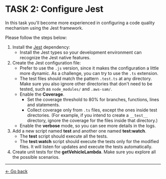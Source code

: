 # TASK 2: Configure Jest

In this task you'll become more experienced in configuring a code quality mechanism using the Jest framework.

Please follow the steps below:

1. Install the [Jest](https://jestjs.io/) dependency:
    - Install the Jest types so your development environment can recognize the Jest native features.
2. Create the Jest configuration file:
    - Prefer to use the `.js` version, since it makes the configuration a little more dynamic. As a challenge, you can try to use the `.ts` extension.
    - The test files should match the pattern `.test.ts` at any directory. Make sure you also ignore other directories that don't need to be tested, such as `node_modules/` and `.aws-sam/`.
    - Enable the **Coverage**.
        * Set the coverage threshold to 80% for branches, functions, lines and statements.
        * Collect coverage only from `.ts` files, except the ones inside test directories. (For example, if you intend to create a `__test__` directory, ignore the coverage for the files inside that directory.)
    - Enable the **verbose** mode, so you can see more details in the logs.
3. Add a new script named **test** and another one named **test:watch**.
    - The **test** script should execute all the tests.
    - The **test:watch** script should execute the tests only for the modified files. It will listen for updates and execute the tests automatically.
4. Create unit tests for the **getVehicleLambda**. Make sure you explore all the possible scenarios.


---

[<- Go back](../../README.md)
